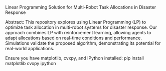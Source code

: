 Linear Programming Solution for Multi-Robot Task Allocations in Disaster Response

Abstract:
This repository explores using Linear Programming (LP) to optimize task allocation in multi-robot systems for disaster response. Our approach combines LP with reinforcement learning, allowing agents to adapt allocations based on real-time conditions and performance. Simulations validate the proposed algorithm, demonstrating its potential for real-world applications.

Ensure you have matplotlib, cvxpy, and IPython installed:
pip install matplotlib cvxpy ipython


